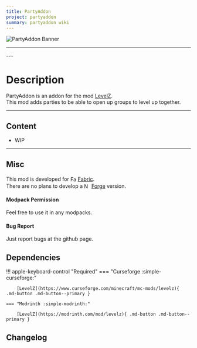 ```yaml
---
title: PartyAddon
project: partyaddon
summary: partyaddon wiki
---
```

<script src="/wiki/javascripts/data.js"></script>
<script src="/wiki/javascripts/sidebar.js" id="partyaddon"></script>

![PartyAddon Banner](/wiki/assets/general/banner/partyaddonbanner.png)

---
<div id="showcase-gallery" modid="partyaddon" image_1="partyaddon_image_1" image_2="partyaddon_image_2"></div>
<script src="/wiki/javascripts/showcase.js"></script>
---

# Description
PartyAddon is an addon for the mod [LevelZ](/wiki/mods/LevelZ/).  
This mod adds parties to be able to open up groups to level up together.

---
## Content
- WIP
<!-- - [Block List](/wiki/mods/partyaddon/Blocks/#list-of-blocks)
- [Entity List](/wiki/mods/partyaddon/Entities/#list-of-entities)
- [Item List](/wiki/mods/partyaddon/Items/#list-of-items)
- [Structure List](/wiki/mods/partyaddon/Structures/#list-of-structures) -->
  
---
## Misc
This mod is developed for <img src="https://fabricmc.net/assets/logo.png" alt="Fabric" width="16" height="16" style="position: relative; top: 3px;"> [Fabric](https://fabricmc.net/).  
There are no plans to develop a <img src="https://neoforged.net/img/authors/neoforged.png" alt="NeoForged" width="16" height="16" style="position: relative; top: 3px;"> [Forge](https://neoforged.net/) version.  

#### Modpack Permission
Feel free to use it in any modpacks.  

#### Bug Report
Just report bugs at the github page.  

## Dependencies

!!! apple-keyboard-control "Required"
    === "Curseforge :simple-curseforge:"

        [LevelZ](https://www.curseforge.com/minecraft/mc-mods/levelz){ .md-button .md-button--primary }

    === "Modrinth :simple-modrinth:"

        [LevelZ](https://modrinth.com/mod/levelz){ .md-button .md-button--primary }

## Changelog
<script src="https://cdn.jsdelivr.net/npm/marked/marked.min.js"></script>
<div id="log" modid="partyaddon"></div>
